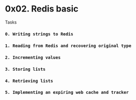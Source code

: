 # 0x02. Redis basic
Tasks
### `0. Writing strings to Redis`
### `1. Reading from Redis and recovering original type`
### `2. Incrementing values`
### `3. Storing lists`
### `4. Retrieving lists`
### `5. Implementing an expiring web cache and tracker`
